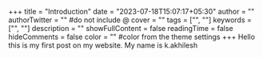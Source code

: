 +++
title = "Introduction"
date = "2023-07-18T15:07:17+05:30"
author = ""
authorTwitter = "" #do not include @
cover = ""
tags = ["", ""]
keywords = ["", ""]
description = ""
showFullContent = false
readingTime = false
hideComments = false
color = "" #color from the theme settings
+++
Hello this is my first post on my website.
My name is k.akhilesh